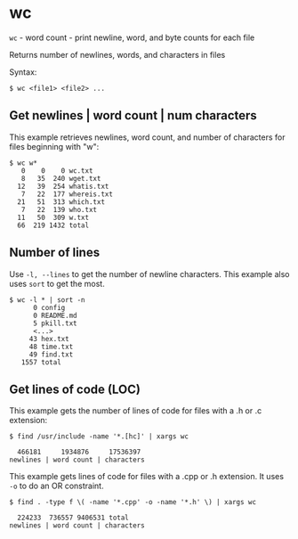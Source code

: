 # wc

`wc` - word count - print newline, word, and byte counts for each file

Returns number of newlines, words, and characters in files

Syntax:
```
$ wc <file1> <file2> ...
```

## Get newlines | word count | num characters
This example retrieves newlines, word count, and number of characters for files beginning with "w":
```
$ wc w*
   0    0    0 wc.txt
   8   35  240 wget.txt
  12   39  254 whatis.txt
   7   22  177 whereis.txt
  21   51  313 which.txt
   7   22  139 who.txt
  11   50  309 w.txt
  66  219 1432 total
```

## Number of lines
Use `-l, --lines` to get the number of newline characters. This example also uses `sort` to get the most.
```
$ wc -l * | sort -n
      0 config
      0 README.md
      5 pkill.txt
      <...>
     43 hex.txt
     48 time.txt
     49 find.txt
   1557 total
```

## Get lines of code (LOC)
This example gets the number of lines of code for files with a .h or .c extension:
```
$ find /usr/include -name '*.[hc]' | xargs wc

  466181     1934876     17536397
newlines | word count | characters
```

This example gets lines of code for files with a .cpp or .h extension. It uses `-o` to do an OR constraint. 
```
$ find . -type f \( -name '*.cpp' -o -name '*.h' \) | xargs wc

  224233  736557 9406531 total
newlines | word count | characters
```
